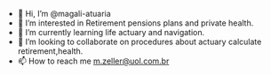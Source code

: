 - 👋 Hi, I’m @magali-atuaria
- 👀 I’m interested in Retirement pensions plans and private health.
- 🌱 I’m currently learning life actuary and navigation.
- 💞️ I’m looking to collaborate on procedures about actuary calculate retirement,health.
- 📫 How to reach me m.zeller@uol.com.br

<!---
magali-atuaria/magali-atuaria is a ✨ special ✨ repository because its `README.md` (this file) appears on your GitHub profile.
You can click the Preview link to take a look at your changes.
--->
